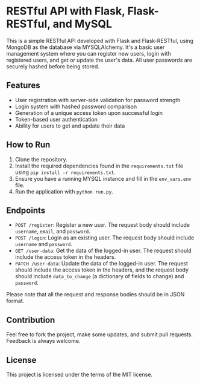 # RESTful API with Flask, Flask-RESTful, and MySQL

This is a simple RESTful API developed with Flask and Flask-RESTful, using MongoDB as the database via MYSQLAlchemy. It's a basic user management system where you can register new users, login with registered users, and get or update the user's data. All user passwords are securely hashed before being stored.

## Features

- User registration with server-side validation for password strength
- Login system with hashed password comparison
- Generation of a unique access token upon successful login
- Token-based user authentication
- Ability for users to get and update their data

## How to Run

1. Clone the repository.
2. Install the required dependencies found in the `requirements.txt` file using `pip install -r requirements.txt`.
3. Ensure you have a running MYSQL instance and fill in the `env_vars.env` file.
4. Run the application with `python run.py`.

## Endpoints

- `POST /register`: Register a new user. The request body should include `username`, `email`, and `password`.
- `POST /login`: Login as an existing user. The request body should include `username` and `password`.
- `GET /user-data`: Get the data of the logged-in user. The request should include the access token in the headers.
- `PATCH /user-data`: Update the data of the logged-in user. The request should include the access token in the headers, and the request body should include `data_to_change` (a dictionary of fields to change) and `password`.

Please note that all the request and response bodies should be in JSON format.

## Contribution

Feel free to fork the project, make some updates, and submit pull requests. Feedback is always welcome.

## License

This project is licensed under the terms of the MIT license.
